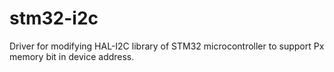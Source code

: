 # stm32-i2c
Driver for modifying HAL-I2C library of STM32 microcontroller to support Px memory bit in device address.
